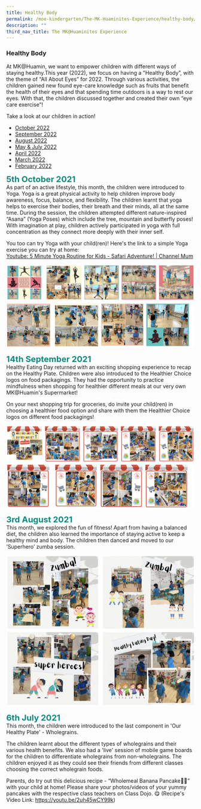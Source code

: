 ```yaml
---
title: Healthy Body
permalink: /moe-kindergarten/The-MK-Huaminites-Experience/healthy-body/
description: ""
third_nav_title: The MK@Huaminites Experience
---
```

### **Healthy Body**

At MK@Huamin, we want to empower children with different ways of staying healthy.This year (2022), we focus on having a "Healthy Body”, with the theme of “All About Eyes” for 2022. Through various activities, the children gained new found eye-care knowledge such as fruits that benefit the health of their eyes and that spending time outdoors is a way to rest our eyes. With that, the children discussed together and created their own “eye care exercise”!

Take a look at our children in action!

* [October 2022](https://www.facebook.com/huaminprimaryschool/posts/pfbid02RyVGTzycYiLziHTSwwbKfcBahgyQudc19VDgrr7R8cHYBuu5QoRinoF5ohuXeLXKl) 
* [September 2022](https://www.facebook.com/huaminprimaryschool/posts/pfbid0JXt45sT8kXXs8jA51mdrCmExXDuMCbxxbrQiMN6kCjUQg25JjZpuYAqvryeMahs4l)
* [August 2022](https://www.facebook.com/huaminprimaryschool/posts/pfbid027zcGS639aYA1RcYJGjvLoUEDvtchmUYRCscyrJhpVNNchPE4qdmpMogX9YbwiEnTl)
* [May & July 2022](https://www.facebook.com/huaminprimaryschool/posts/pfbid0AbJdwSE1a81is9kyCtrcM22svThGDvGMcHtao4bQQU3nA8RC8ppV1StVz5CJ6ncYl)
* [April 2022](https://www.facebook.com/100063470141051/posts/434536748671993/)
* [March 2022](https://www.facebook.com/huaminprimaryschool/posts/407170904741911)
* [February 2022](https://www.facebook.com/100063470141051/posts/382726770519658/)

<b style="color:#038C7F; font-size:22px;">5th October 2021</b><br>
As part of an active lifestyle, this month, the children were introduced to Yoga. Yoga is a great physical activity to help children improve body awareness, focus, balance, and flexibility. The children learnt that yoga helps to exercise their bodies, their breath and their minds, all at the same time. During the session, the children attempted different nature-inspired “Asana” (Yoga Poses) which include the tree, mountain and butterfly poses! With imagination at play, children actively participated in yoga with full concentration as they connect more deeply with their inner self.  

You too can try Yoga with your child(ren)! Here's the link to a simple Yoga exercise you can try at home:<br>
[Youtube: 5 Minute Yoga Routine for Kids - Safari Adventure! | Channel Mum](https://youtu.be/Jo3ga3Vk6vQ)

![](/images/yoga.png)

<b style="color:#038C7F; font-size:22px;">14th September 2021</b><br>
Healthy Eating Day returned with an exciting shopping experience to recap on the Healthy Plate. Children were also introduced to the Healthier Choice logos on food packagings. They had the opportunity to practice mindfulness when shopping for healthier different meals at our very own MK@Huamin's Supermarket!  

On your next shopping trip for groceries, do invite your child(ren) in choosing a healthier food option and share with them the Healthier Choice logos on different food packagings!

![](/images/supermarket.png)

<b style="color:#038C7F; font-size:22px;">3rd August 2021</b><br>
This month, we explored the fun of fitness! Apart from having a balanced diet, the children also learned the importance of staying active to keep a healthy mind and body. The children then danced and moved to our ‘Superhero’ zumba session.

![](/images/Zumba.png)

<b style="color:#038C7F; font-size:22px;">6th July 2021</b><br>
This month, the children were introduced to the last component in 'Our Healthy Plate' - Wholegrains.  

The children learnt about the different types of wholegrains and their various health benefits. We also had a 'live' session of mobile game boards for the children to differentiate wholegrains from non-wholegrains. The children enjoyed it as they could see their friends from different classes choosing the correct wholegrain foods.

Parents, do try out this delicious recipe - “Wholemeal Banana Pancake🍌🥞” with your child at home! Please share your photos/videos of your yummy pancakes with the respective class teachers on Class Dojo. 😋 (Recipe's Video Link: https://youtu.be/2uh45wCY99k)